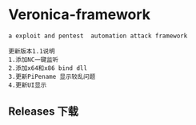 # Veronica-framework
`a exploit and pentest  automation attack framework`

    更新版本1.1说明
    1.添加NC一键监听
    2.添加x64和x86 bind dll
    3.更新PiPename 显示较乱问题
    4.更新UI显示

## Releases 下载



